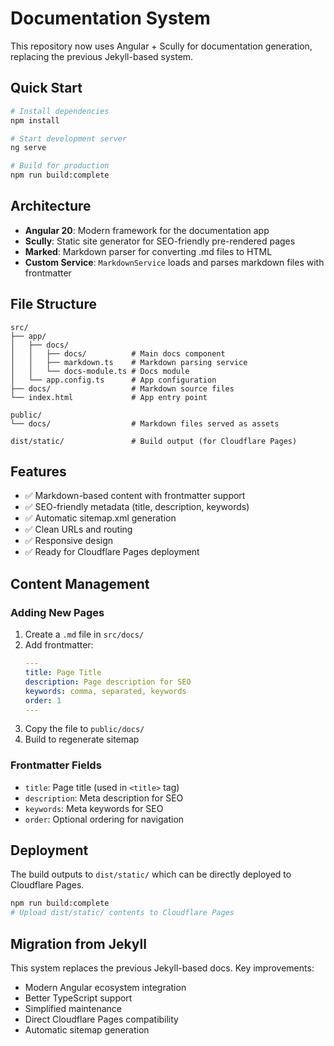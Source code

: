 # Documentation System

This repository now uses Angular + Scully for documentation generation, replacing the previous Jekyll-based system.

## Quick Start

```bash
# Install dependencies
npm install

# Start development server
ng serve

# Build for production
npm run build:complete
```

## Architecture

- **Angular 20**: Modern framework for the documentation app
- **Scully**: Static site generator for SEO-friendly pre-rendered pages
- **Marked**: Markdown parser for converting .md files to HTML
- **Custom Service**: `MarkdownService` loads and parses markdown files with frontmatter

## File Structure

```
src/
├── app/
│   ├── docs/
│   │   ├── docs/          # Main docs component
│   │   ├── markdown.ts    # Markdown parsing service
│   │   └── docs-module.ts # Docs module
│   └── app.config.ts      # App configuration
├── docs/                  # Markdown source files
└── index.html             # App entry point

public/
└── docs/                  # Markdown files served as assets

dist/static/               # Build output (for Cloudflare Pages)
```

## Features

- ✅ Markdown-based content with frontmatter support
- ✅ SEO-friendly metadata (title, description, keywords)
- ✅ Automatic sitemap.xml generation
- ✅ Clean URLs and routing
- ✅ Responsive design
- ✅ Ready for Cloudflare Pages deployment

## Content Management

### Adding New Pages

1. Create a `.md` file in `src/docs/`
2. Add frontmatter:
   ```yaml
   ---
   title: Page Title
   description: Page description for SEO
   keywords: comma, separated, keywords
   order: 1
   ---
   ```
3. Copy the file to `public/docs/`
4. Build to regenerate sitemap

### Frontmatter Fields

- `title`: Page title (used in `<title>` tag)
- `description`: Meta description for SEO
- `keywords`: Meta keywords for SEO
- `order`: Optional ordering for navigation

## Deployment

The build outputs to `dist/static/` which can be directly deployed to Cloudflare Pages.

```bash
npm run build:complete
# Upload dist/static/ contents to Cloudflare Pages
```

## Migration from Jekyll

This system replaces the previous Jekyll-based docs. Key improvements:

- Modern Angular ecosystem integration
- Better TypeScript support
- Simplified maintenance
- Direct Cloudflare Pages compatibility
- Automatic sitemap generation